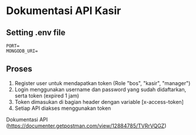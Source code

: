 # Dokumentasi API Kasir 

## Setting .env file
    PORT= 
    MONGODB_URI=

## Proses 
1. Register user untuk mendapatkan token (Role "bos", "kasir", "manager") 
2. Login menggunakan username dan password yang sudah didaftarkan, serta token (expired 1 jam)
3. Token dimasukan di bagian header dengan variable [x-access-token]
4. Setiap API diakses menggunakan token

Dokumentasi API (https://documenter.getpostman.com/view/12884785/TVRrVQGZ)

